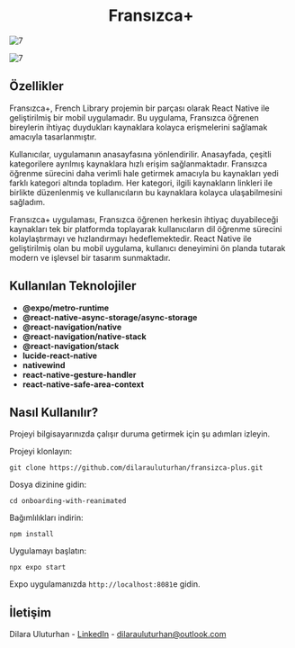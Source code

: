 <div align="center">
  <h1 align="center">Fransızca+</h1>
</div>

![7](https://github.com/user-attachments/assets/ea801784-7e3d-44d4-8184-b70efa9551c6)

![7](https://github.com/user-attachments/assets/2d325a00-79fd-4c55-a026-eeb4a9ded7d2)

## Özellikler

Fransızca+, French Library projemin bir parçası olarak React Native ile geliştirilmiş bir mobil uygulamadır. Bu uygulama, Fransızca öğrenen bireylerin ihtiyaç duydukları kaynaklara kolayca erişmelerini sağlamak amacıyla tasarlanmıştır.

Kullanıcılar, uygulamanın anasayfasına yönlendirilir. Anasayfada, çeşitli kategorilere ayrılmış kaynaklara hızlı erişim sağlanmaktadır. Fransızca öğrenme sürecini daha verimli hale getirmek amacıyla bu kaynakları yedi farklı kategori altında topladım. Her kategori, ilgili kaynakların linkleri ile birlikte düzenlenmiş ve kullanıcıların bu kaynaklara kolayca ulaşabilmesini sağladım.

Fransızca+ uygulaması, Fransızca öğrenen herkesin ihtiyaç duyabileceği kaynakları tek bir platformda toplayarak kullanıcıların dil öğrenme sürecini kolaylaştırmayı ve hızlandırmayı hedeflemektedir. React Native ile geliştirilmiş olan bu mobil uygulama, kullanıcı deneyimini ön planda tutarak modern ve işlevsel bir tasarım sunmaktadır.

## Kullanılan Teknolojiler

- **@expo/metro-runtime**
- **@react-native-async-storage/async-storage**
- **@react-navigation/native**
- **@react-navigation/native-stack**
- **@react-navigation/stack**
- **lucide-react-native**
- **nativewind**
- **react-native-gesture-handler**
- **react-native-safe-area-context**

## Nasıl Kullanılır?

Projeyi bilgisayarınızda çalışır duruma getirmek için şu adımları izleyin.

Projeyi klonlayın:

```
git clone https://github.com/dilarauluturhan/fransizca-plus.git
```

Dosya dizinine gidin:

```
cd onboarding-with-reanimated
```

Bağımlılıkları indirin:

```
npm install
```

Uygulamayı başlatın:

```
npx expo start
```

Expo uygulamanızda `http://localhost:8081`e gidin.

## İletişim

Dilara Uluturhan - [LinkedIn](https://www.linkedin.com/in/dilarauluturhan/) - dilarauluturhan@outlook.com

